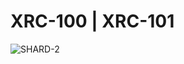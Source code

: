 # XRC-100 | XRC-101

![SHARD-2](https://user-images.githubusercontent.com/16103963/191804062-2ce42e07-9ca0-4838-a8c4-aa97cf4315da.jpeg)
